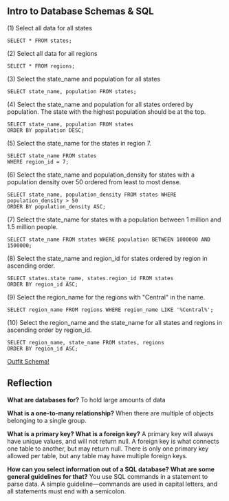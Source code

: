 ## Intro to Database Schemas & SQL

(1) Select all data for all states
```
SELECT * FROM states;
```
(2) Select all data for all regions
```
SELECT * FROM regions;
```
(3) Select the state_name and population for all states
```
SELECT state_name, population FROM states;
```
(4) Select the state_name and population for all states ordered by population. The state with the highest population should be at the top.
```
SELECT state_name, population FROM states
ORDER BY population DESC;
```
(5) Select the state_name for the states in region 7.
```
SELECT state_name FROM states
WHERE region_id = 7;
```
(6) Select the state_name and population_density for states with a population density over 50 ordered from least to most dense.
```
SELECT state_name, population_density FROM states WHERE population_density > 50
ORDER BY population_density ASC;
```
(7) Select the state_name for states with a population between 1 million and 1.5 million people.
```
SELECT state_name FROM states WHERE population BETWEEN 1000000 AND 1500000;
```
(8) Select the state_name and region_id for states ordered by region in ascending order.
```
SELECT states.state_name, states.region_id FROM states
ORDER BY region_id ASC;
```
(9) Select the region_name for the regions with "Central" in the name.
```
SELECT region_name FROM regions WHERE region_name LIKE '%Central%';
```
(10) Select the region_name and the state_name for all states and regions in ascending order by region_id.
```
SELECT region_name, state_name FROM states, regions
ORDER BY region_id ASC;
```

[Outfit Schema!](outfit_schema.png)

## Reflection

<b>What are databases for?</b>
To hold large amounts of data

<b>What is a one-to-many relationship?</b>
When there are multiple of objects belonging to a single group.

<b>What is a primary key? What is a foreign key?</b>
A primary key will always have unique values, and will not return null. A foreign key is what connects one table to another, but may return null. There is only one primary key allowed per table, but any table may have multiple foreign keys.

<b>How can you select information out of a SQL database? What are some general guidelines for that?</b>
You use SQL commands in a statement to parse data. A simple guideline—commands are used in capital letters, and all statements must end with a semicolon.